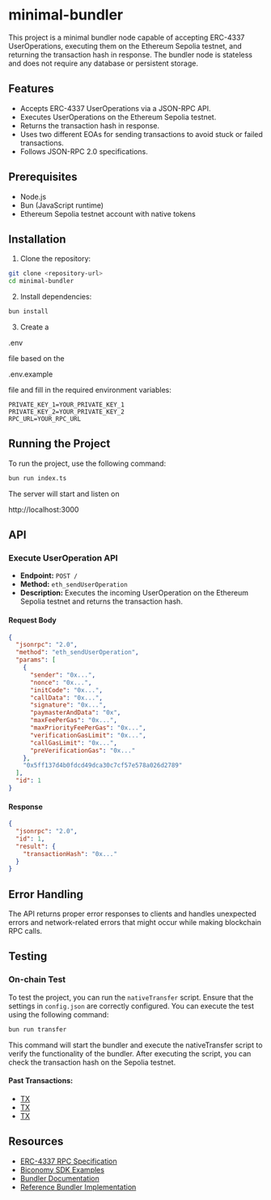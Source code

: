 # minimal-bundler

This project is a minimal bundler node capable of accepting ERC-4337 UserOperations, executing them on the Ethereum Sepolia testnet, and returning the transaction hash in response. The bundler node is stateless and does not require any database or persistent storage.

## Features

- Accepts ERC-4337 UserOperations via a JSON-RPC API.
- Executes UserOperations on the Ethereum Sepolia testnet.
- Returns the transaction hash in response.
- Uses two different EOAs for sending transactions to avoid stuck or failed transactions.
- Follows JSON-RPC 2.0 specifications.

## Prerequisites

- Node.js
- Bun (JavaScript runtime)
- Ethereum Sepolia testnet account with native tokens

## Installation

1. Clone the repository:

```bash
git clone <repository-url>
cd minimal-bundler
```

2. Install dependencies:

```bash
bun install
```

3. Create a

.env

file based on the

.env.example

file and fill in the required environment variables:

```example
PRIVATE_KEY_1=YOUR_PRIVATE_KEY_1
PRIVATE_KEY_2=YOUR_PRIVATE_KEY_2
RPC_URL=YOUR_RPC_URL
```

## Running the Project

To run the project, use the following command:

```bash
bun run index.ts
```

The server will start and listen on

http://localhost:3000

## API

### Execute UserOperation API

- **Endpoint:** `POST /`
- **Method:** `eth_sendUserOperation`
- **Description:** Executes the incoming UserOperation on the Ethereum Sepolia testnet and returns the transaction hash.

#### Request Body

```json
{
  "jsonrpc": "2.0",
  "method": "eth_sendUserOperation",
  "params": [
    {
      "sender": "0x...",
      "nonce": "0x...",
      "initCode": "0x...",
      "callData": "0x...",
      "signature": "0x...",
      "paymasterAndData": "0x",
      "maxFeePerGas": "0x...",
      "maxPriorityFeePerGas": "0x...",
      "verificationGasLimit": "0x...",
      "callGasLimit": "0x...",
      "preVerificationGas": "0x..."
    },
    "0x5ff137d4b0fdcd49dca30c7cf57e578a026d2789"
  ],
  "id": 1
}
```

#### Response

```json
{
  "jsonrpc": "2.0",
  "id": 1,
  "result": {
    "transactionHash": "0x..."
  }
}
```

## Error Handling

The API returns proper error responses to clients and handles unexpected errors and network-related errors that might occur while making blockchain RPC calls.

## Testing

### On-chain Test

To test the project, you can run the `nativeTransfer` script. Ensure that the settings in `config.json` are correctly configured. You can execute the test using the following command:

```bash
bun run transfer
```

This command will start the bundler and execute the nativeTransfer script to verify the functionality of the bundler. After executing the script, you can check the transaction hash on the Sepolia testnet.

#### Past Transactions:

- [TX](https://sepolia.etherscan.io/tx/0x1762c378594b06e0c7878a2d85cf06872a2b7c71f53169d072ab8f02692f7584)
- [TX](https://sepolia.etherscan.io/tx/0x88b6faf181847551f8e8eafec2ce319df53236d2d6476304e9bdebce3b9d976f)
- [TX](https://sepolia.etherscan.io/tx/0x9c1ea4795525bb571761f1b7816617fdb74f9541dbc5c1ddb0951376b6adc853)

## Resources

- [ERC-4337 RPC Specification](https://eips.ethereum.org/EIPS/eip-4337#rpc-methods-eth-namespace)
- [Biconomy SDK Examples](https://github.com/bcnmy/sdk-examples/tree/master)
- [Bundler Documentation](https://www.erc4337.io/docs/bundlers/introduction)
- [Reference Bundler Implementation](https://github.com/eth-infinitism/bundler)
